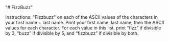 "# FizzBuzz" 

Instructions:
	"Fizzbuzz" on each of the ASCII values of the characters in your first name + last name. 
	Print your first name, last name, then the ASCII values for each character. 
	For each value in this list, print “fizz” if divisible by 3, 
	“buzz” if divisible by 5, and “fizzbuzz” if divisible by both.

